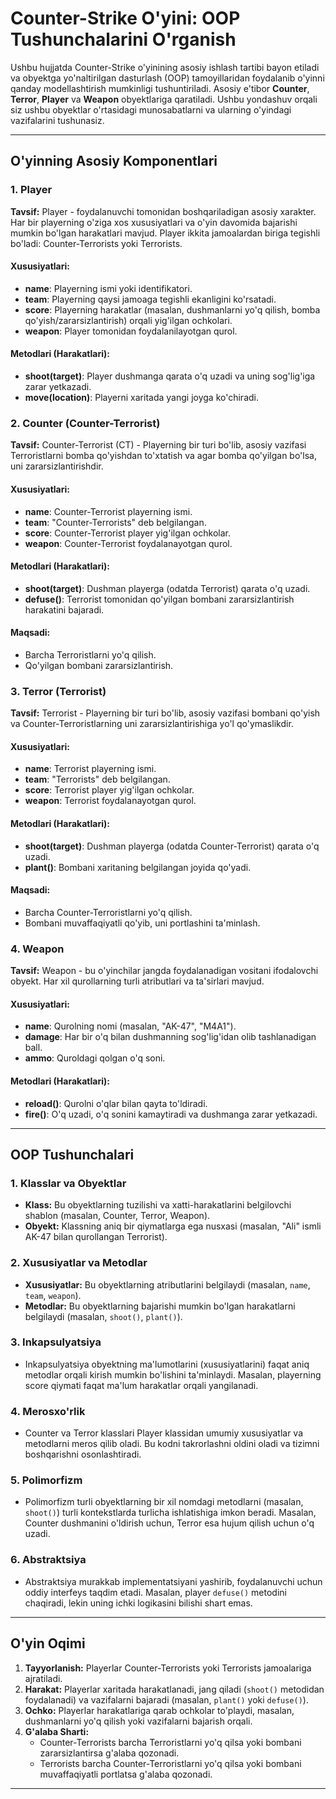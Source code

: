 # Counter-Strike O'yini: OOP Tushunchalarini O'rganish

Ushbu hujjatda Counter-Strike o'yinining asosiy ishlash tartibi bayon etiladi va obyektga yo'naltirilgan dasturlash (OOP) tamoyillaridan foydalanib o'yinni qanday modellashtirish mumkinligi tushuntiriladi. Asosiy e'tibor **Counter**, **Terror**, **Player** va **Weapon** obyektlariga qaratiladi. Ushbu yondashuv orqali siz ushbu obyektlar o'rtasidagi munosabatlarni va ularning o'yindagi vazifalarini tushunasiz.

---

## O'yinning Asosiy Komponentlari

### **1. Player**
**Tavsif:** Player - foydalanuvchi tomonidan boshqariladigan asosiy xarakter. Har bir playerning o'ziga xos xususiyatlari va o'yin davomida bajarishi mumkin bo'lgan harakatlari mavjud. Player ikkita jamoalardan biriga tegishli bo'ladi: Counter-Terrorists yoki Terrorists.

#### **Xususiyatlari:**
- **name**: Playerning ismi yoki identifikatori.
- **team**: Playerning qaysi jamoaga tegishli ekanligini ko'rsatadi.
- **score**: Playerning harakatlar (masalan, dushmanlarni yo'q qilish, bomba qo'yish/zararsizlantirish) orqali yig'ilgan ochkolari.
- **weapon**: Player tomonidan foydalanilayotgan qurol.

#### **Metodlari (Harakatlari):**
- **shoot(target)**: Player dushmanga qarata o'q uzadi va uning sog'lig'iga zarar yetkazadi.
- **move(location)**: Playerni xaritada yangi joyga ko'chiradi.

### **2. Counter (Counter-Terrorist)**
**Tavsif:** Counter-Terrorist (CT) - Playerning bir turi bo'lib, asosiy vazifasi Terroristlarni bomba qo'yishdan to'xtatish va agar bomba qo'yilgan bo'lsa, uni zararsizlantirishdir.

#### **Xususiyatlari:**
- **name**: Counter-Terrorist playerning ismi.
- **team**: "Counter-Terrorists" deb belgilangan.
- **score**: Counter-Terrorist player yig'ilgan ochkolar.
- **weapon**: Counter-Terrorist foydalanayotgan qurol.

#### **Metodlari (Harakatlari):**
- **shoot(target)**: Dushman playerga (odatda Terrorist) qarata o'q uzadi.
- **defuse()**: Terrorist tomonidan qo'yilgan bombani zararsizlantirish harakatini bajaradi.

#### **Maqsadi:**
- Barcha Terroristlarni yo'q qilish.
- Qo'yilgan bombani zararsizlantirish.

### **3. Terror (Terrorist)**
**Tavsif:** Terrorist - Playerning bir turi bo'lib, asosiy vazifasi bombani qo'yish va Counter-Terroristlarning uni zararsizlantirishiga yo'l qo'ymaslikdir.

#### **Xususiyatlari:**
- **name**: Terrorist playerning ismi.
- **team**: "Terrorists" deb belgilangan.
- **score**: Terrorist player yig'ilgan ochkolar.
- **weapon**: Terrorist foydalanayotgan qurol.

#### **Metodlari (Harakatlari):**
- **shoot(target)**: Dushman playerga (odatda Counter-Terrorist) qarata o'q uzadi.
- **plant()**: Bombani xaritaning belgilangan joyida qo'yadi.

#### **Maqsadi:**
- Barcha Counter-Terroristlarni yo'q qilish.
- Bombani muvaffaqiyatli qo'yib, uni portlashini ta'minlash.

### **4. Weapon**
**Tavsif:** Weapon - bu o'yinchilar jangda foydalanadigan vositani ifodalovchi obyekt. Har xil qurollarning turli atributlari va ta'sirlari mavjud.

#### **Xususiyatlari:**
- **name**: Qurolning nomi (masalan, "AK-47", "M4A1").
- **damage**: Har bir o'q bilan dushmanning sog'lig'idan olib tashlanadigan ball.
- **ammo**: Quroldagi qolgan o'q soni.

#### **Metodlari (Harakatlari):**
- **reload()**: Qurolni o'qlar bilan qayta to'ldiradi.
- **fire()**: O'q uzadi, o'q sonini kamaytiradi va dushmanga zarar yetkazadi.

---

## OOP Tushunchalari

### **1. Klasslar va Obyektlar**
- **Klass:** Bu obyektlarning tuzilishi va xatti-harakatlarini belgilovchi shablon (masalan, Counter, Terror, Weapon).
- **Obyekt:** Klassning aniq bir qiymatlarga ega nusxasi (masalan, "Ali" ismli AK-47 bilan qurollangan Terrorist).

### **2. Xususiyatlar va Metodlar**
- **Xususiyatlar:** Bu obyektlarning atributlarini belgilaydi (masalan, `name`, `team`, `weapon`).
- **Metodlar:** Bu obyektlarning bajarishi mumkin bo'lgan harakatlarni belgilaydi (masalan, `shoot()`, `plant()`).

### **3. Inkapsulyatsiya**
- Inkapsulyatsiya obyektning ma'lumotlarini (xususiyatlarini) faqat aniq metodlar orqali kirish mumkin bo'lishini ta'minlaydi. Masalan, playerning score qiymati faqat ma'lum harakatlar orqali yangilanadi.

### **4. Merosxo'rlik**
- Counter va Terror klasslari Player klassidan umumiy xususiyatlar va metodlarni meros qilib oladi. Bu kodni takrorlashni oldini oladi va tizimni boshqarishni osonlashtiradi.

### **5. Polimorfizm**
- Polimorfizm turli obyektlarning bir xil nomdagi metodlarni (masalan, `shoot()`) turli kontekstlarda turlicha ishlatishiga imkon beradi. Masalan, Counter dushmanini o'ldirish uchun, Terror esa hujum qilish uchun o'q uzadi.

### **6. Abstraktsiya**
- Abstraktsiya murakkab implementatsiyani yashirib, foydalanuvchi uchun oddiy interfeys taqdim etadi. Masalan, player `defuse()` metodini chaqiradi, lekin uning ichki logikasini bilishi shart emas.

---

## O'yin Oqimi
1. **Tayyorlanish:** Playerlar Counter-Terrorists yoki Terrorists jamoalariga ajratiladi.
2. **Harakat:** Playerlar xaritada harakatlanadi, jang qiladi (`shoot()` metodidan foydalanadi) va vazifalarni bajaradi (masalan, `plant()` yoki `defuse()`).
3. **Ochko:** Playerlar harakatlariga qarab ochkolar to'playdi, masalan, dushmanlarni yo'q qilish yoki vazifalarni bajarish orqali.
4. **G'alaba Sharti:**
   - Counter-Terrorists barcha Terroristlarni yo'q qilsa yoki bombani zararsizlantirsa g'alaba qozonadi.
   - Terrorists barcha Counter-Terroristlarni yo'q qilsa yoki bombani muvaffaqiyatli portlatsa g'alaba qozonadi.

---
